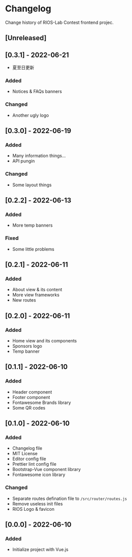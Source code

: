 # Changelog

Change history of RIOS-Lab Contest frontend projec.

## [Unreleased]

## [0.3.1] - 2022-06-21

- 夏至日更新

### Added

- Notices & FAQs banners

### Changed

- Another ugly logo

## [0.3.0] - 2022-06-19

### Added

- Many information things...
- API pungin

### Changed

- Some layout things

## [0.2.2] - 2022-06-13

### Added

- More temp banners

### Fixed

- Some little problems

## [0.2.1] - 2022-06-11

### Added

- About view & its content
- More view frameworks
- New routes

## [0.2.0] - 2022-06-11

### Added

- Home view and its components
- Sponsors logo
- Temp banner

## [0.1.1] - 2022-06-10

### Added

- Header component
- Footer component
- Fontawesome Brands library
- Some QR codes

## [0.1.0] - 2022-06-10

### Added

- Changelog file
- MIT License
- Editor config file
- Prettier lint config file
- Bootstrap-Vue component library
- Fontawesome icon library

### Changed

- Separate routes defination file to `/src/router/routes.js`
- Remove useless init files
- RIOS Logo & favicon

## [0.0.0] - 2022-06-10

### Added

- Initialize project with Vue.js
